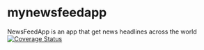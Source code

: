 # mynewsfeedapp
NewsFeedApp is an app that get news headlines across the world
[![Coverage Status](https://coveralls.io/repos/github/andela-jetanuwoma/mynewsfeedapp/badge.svg?branch=develop)](https://coveralls.io/github/andela-jetanuwoma/mynewsfeedapp?branch=develop)
